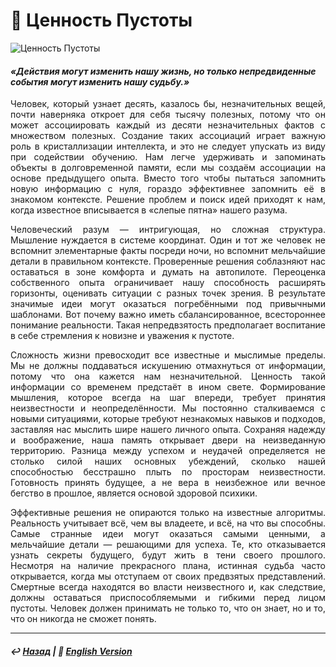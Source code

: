 # 🧠 Ценность Пустоты

![Ценность Пустоты](image.png)

#### <i>«Действия могут изменить нашу жизнь, но только непредвиденные события могут изменить нашу судьбу.»</i>

<p align="justify">Человек, который узнает десять, казалось бы, незначительных вещей, почти наверняка откроет для себя тысячу полезных, потому что он может ассоциировать каждый из десяти незначительных фактов с множеством полезных. Создание таких ассоциаций играет важную роль в кристаллизации интеллекта, и это не следует упускать из виду при содействии обучению. Нам легче удерживать и запоминать объекты в долговременной памяти, если мы создаём ассоциации на основе предыдущего опыта. Вместо того чтобы пытаться запомнить новую информацию с нуля, гораздо эффективнее запомнить её в знакомом контексте. Решение проблем и поиск идей приходят к нам, когда известное вписывается в «слепые пятна» нашего разума.</p>

<p align="justify">Человеческий разум — интригующая, но сложная структура. Мышление нуждается в системе координат. Один и тот же человек не вспомнит элементарные факты посреди ночи, но вспомнит мельчайшие детали в правильном контексте. Проверенные решения соблазняют нас оставаться в зоне комфорта и думать на автопилоте. Переоценка собственного опыта ограничивает нашу способность расширять горизонты, оценивать ситуации с разных точек зрения. В результате значимые идеи могут оказаться погребёнными под привычными шаблонами. Вот почему важно иметь сбалансированное, всестороннее понимание реальности. Такая непредвзятость предполагает воспитание в себе стремления к новизне и уважения к пустоте.</p>

<p align="justify">Сложность жизни превосходит все известные и мыслимые пределы. Мы не должны поддаваться искушению отмахнуться от информации, потому что она кажется нам незначительной. Ценность такой информации со временем предстаёт в ином свете. Формирование мышления, которое всегда на шаг впереди, требует принятия неизвестности и неопределённости. Мы постоянно сталкиваемся с новыми ситуациями, которые требуют незнакомых навыков и подходов, заставляя нас мыслить шире нашего личного опыта. Сохраняя надежду и воображение, наша память открывает двери на неизведанную территорию. Разница между успехом и неудачей определяется не столько силой наших основных убеждений, сколько нашей способностью бесстрашно плыть по просторам неизвестности. Готовность принять будущее, а не вера в неизбежное или вечное бегство в прошлое, является основой здоровой психики.</p>

<p align="justify">Эффективные решения не опираются только на известные алгоритмы. Реальность учитывает всё, чем вы владеете, и всё, на что вы способны. Самые странные идеи могут оказаться самыми ценными, а мельчайшие детали — решающими для успеха. Те, кто отказывается узнать секреты будущего, будут жить в тени своего прошлого. Несмотря на наличие прекрасного плана, истинная судьба часто открывается, когда мы отступаем от своих предвзятых представлений. Смертные всегда находятся во власти неизвестного и, как следствие, должны оставаться приспособляемыми и гибкими перед лицом пустоты. Человек должен принимать не только то, что он знает, но и то, что он никогда не сможет понять.</p>

***

##### ↩️ [Назад](https://rozephyros.github.io/index-2.html) | 🗽 [English Version](english.md)
